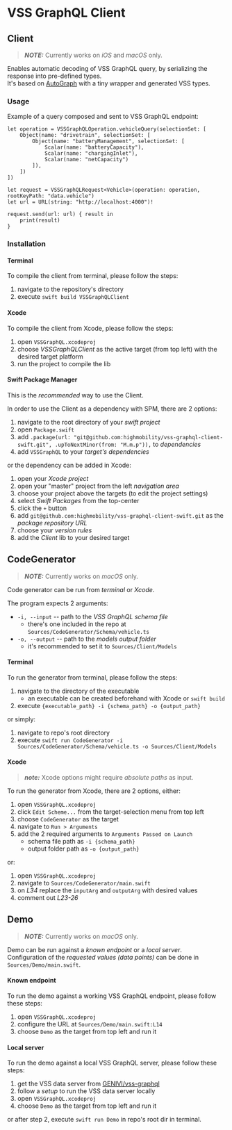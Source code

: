 # VSS GraphQL Client


## Client

> **_NOTE:_**  Currently works on _iOS_ and _macOS_ only.

Enables automatic decoding of VSS GraphQL query, by serializing the response into pre-defined types.  
It's based on [AutoGraph](https://github.com/remind101/AutoGraph) with a tiny wrapper and generated VSS types.

### Usage

Example of a query composed and sent to VSS GraphQL endpoint:

    let operation = VSSGraphQLOperation.vehicleQuery(selectionSet: [
        Object(name: "drivetrain", selectionSet: [
            Object(name: "batteryManagement", selectionSet: [
                Scalar(name: "batteryCapacity"),
                Scalar(name: "chargingInlet"),
                Scalar(name: "netCapacity")
            ]),
        ])
    ])
    
    let request = VSSGraphQLRequest<Vehicle>(operation: operation, rootKeyPath: "data.vehicle")
    let url = URL(string: "http://localhost:4000")!
    
    request.send(url: url) { result in
        print(result)
    }

### Installation

#### Terminal

To compile the client from terminal, please follow the steps:

1. navigate to the repository's directory
2. execute `swift build VSSGraphQLClient`


#### Xcode

To compile the client from Xcode, please follow the steps:

1. open `VSSGraphQL.xcodeproj`
2. choose _VSSGraphQLClient_ as the active target (from top left) with the desired target platform
3. run the project to compile the lib


#### Swift Package Manager

This is the _recommended_ way to use the Client.  

In order to use the Client as a dependency with SPM, there are 2 options:

1. navigate to the root directory of your _swift project_
2. open `Package.swift`
3. add `.package(url: "git@github.com:highmobility/vss-graphql-client-swift.git", .upToNextMinor(from: "M.m.p")),` to _dependencies_
4. add `VSSGraphQL` to your _target's dependencies_

or the dependency can be added in Xcode:

1. open your _Xcode project_
2. open your "master" project from the left _navigation area_
3. choose your project above the targets (to edit the project settings)
4. select _Swift Packages_ from the top-center
5. click the `+` button
6. add `git@github.com:highmobility/vss-graphql-client-swift.git` as the _package repository URL_
7. choose your _version rules_
8. add the _Client_ lib to your desired target


## CodeGenerator

> **_NOTE:_**  Currently works on _macOS_ only.

Code generator can be run from _terminal_ or _Xcode_.  

The program expects 2 arguments:  

- `-i, --input` -- path to the _VSS GraphQL schema file_
    - there's one included in the repo at `Sources/CodeGenerator/Schema/vehicle.ts`
- `-o, --output` -- path to the _models output folder_
    - it's recommended to set it to `Sources/Client/Models`


#### Terminal
  
To run the generator from terminal, please follow the steps:

1. navigate to the directory of the executable
    - an executable can be created beforehand with Xcode or `swift build`
2. execute `{executable_path} -i {schema_path} -o {output_path}`

or simply:  

1. navigate to repo's root directory
2. execute `swift run CodeGenerator -i Sources/CodeGenerator/Schema/vehicle.ts -o Sources/Client/Models`


#### Xcode

> **_note:_**  Xcode options might require _absolute paths_ as input.

To run the generator from Xcode, there are 2 options, either:

1. open `VSSGraphQL.xcodeproj`
2. click `Edit Scheme...` from the target-selection menu from top left
3. choose `CodeGenerator` as the target
4. navigate to `Run > Arguments`
5. add the 2 required arguments to `Arguments Passed on Launch`
    - schema file path as `-i {schema_path}`
    - output folder path as `-o {output_path}`

or:  

1. open `VSSGraphQL.xcodeproj`
2. navigate to `Sources/CodeGenerator/main.swift`
3. on _L34_ replace the `inputArg` and `outputArg` with desired values
4. comment out _L23-26_


## Demo

> **_NOTE:_**  Currently works on _macOS_ only.

Demo can be run against a _known endpoint_ or a _local server_.  
Configuration of the  _requested values (data points)_ can be done in `Sources/Demo/main.swift`.


#### Known endpoint

To run the demo against a working VSS GraphQL endpoint, please follow these steps:

1. open `VSSGraphQL.xcodeproj`
2. configure the URL at `Sources/Demo/main.swift:L14`
3. choose `Demo` as the target from top left and run it  


#### Local server

To run the demo against a local VSS GraphQL server, please follow these steps:  

1. get the VSS data server from [GENIVI/vss-graphql](https://github.com/GENIVI/vss-graphql)
2. follow a _setup_ to run the VSS data server locally
3. open `VSSGraphQL.xcodeproj`
4. choose `Demo` as the target from top left and run it

or after step 2, execute `swift run Demo` in repo's root dir in terminal.
